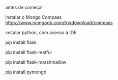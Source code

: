 antes de começar

instalar o Mongo Compass
https://www.mongodb.com/try/download/compass

instalar python, com acesso à IDE


pip install flask

pip install flask-restful

pip install flask-marshmallow

pip install pymongo
